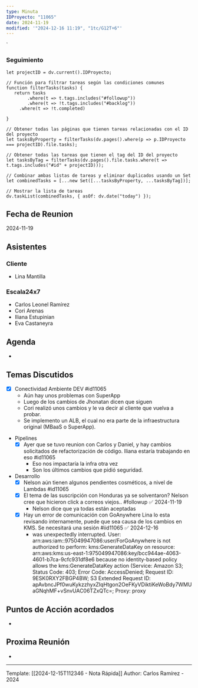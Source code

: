 ```yaml
---
type: Minuta
IDProyecto: "11065"
date: 2024-11-19
modified: '"2024-12-16 11:19", "1tc/G12T+6"'
---
```

`

### Seguimiento

```dataviewjs
let projectID = dv.current().IDProyecto;

// Función para filtrar tareas según las condiciones comunes
function filterTasks(tasks) {
   return tasks
        .where(t => t.tags.includes("#followup"))
        .where(t => !t.tags.includes("#backlog"))
     .where(t => !t.completed)
        
}

// Obtener todas las páginas que tienen tareas relacionadas con el ID del proyecto
let tasksByProperty = filterTasks(dv.pages().where(p => p.IDProyecto === projectID).file.tasks);

// Obtener todas las tareas que tienen el tag del ID del proyecto
let tasksByTag = filterTasks(dv.pages().file.tasks.where(t => t.tags.includes("#id" + projectID)));

// Combinar ambas listas de tareas y eliminar duplicados usando un Set
let combinedTasks = [...new Set([...tasksByProperty, ...tasksByTag])];

// Mostrar la lista de tareas
dv.taskList(combinedTasks, { asOf: dv.date("today") });
 ```
## Fecha de Reunion
2024-11-19

## Asistentes

### Cliente
* Lina Mantilla
### Escala24x7
- Carlos Leonel Ramírez
- Cori Arenas
- Iliana Estupinian
- Eva Castaneyra

## Agenda
* 
## Temas Discutidos
* [x] Conectividad Ambiente DEV  #id11065
	* Aún hay unos problemas con SuperApp
	* Luego de los cambios de Jhonatan dicen que siguen
	* Cori realizó unos cambios y le va decir al cliente que vuelva a probar.
	* Se implemento un ALB, el cual no era parte de la infraestructura original (MBaaS o SuperApp).
* Pipelines
	- [x] Ayer que se tuvo reunion con Carlos y Daniel, y hay cambios solicitados de refactorización de código. Iliana estaría trabajando en eso  #id11065
		* Eso nos impactaría la infra otra vez
		* Son los últimos cambios que pidió seguridad.
* Desarrollo
	* [x] Nelson aún tienen algunos pendientes cosméticos, a nivel de Lambdas  #id11065
	* [x] El tema de las suscripción con Honduras ya se solventaron?  Nelson cree que hicieron click a correos viejos.. #followup ✅ 2024-11-19
		* Nelson dice que ya todas están aceptadas
	* [x] Hay un error de comunicación con GoAnywhere Lina lo esta revisando internamente, puede que sea causa de los cambios en KMS. Se necesitará una sesión #iid11065 ✅ 2024-12-16
		* was unexpectedly interrupted. User: arn:aws:iam::975049947086:user/ForGoAnywhere is not authorized to perform: kms:GenerateDataKey on resource: arn:aws:kms:us-east-1:975049947086:key/bcc944ae-4063-4601-b7ca-9cfc931df8e6 because no identity-based policy allows the kms:GenerateDataKey action (Service: Amazon S3; Status Code: 403; Error Code: AccessDenied; Request ID: 9ESK0RXY2FBGP4BW; S3 Extended Request ID: apAvbncJPf0wuKykzzhyxZIqHtgon2OeFKyVDiktiKeWoBdy7WMUaGNqhMF+vSnvUAC06TZxQTc=; Proxy: proxy

## Puntos de Acción acordados
- 

## Proxima Reunión
*   

---
Template: [[2024-12-15T112346 - Nota Rápida]]
Author: Carlos Ramírez - 2024
